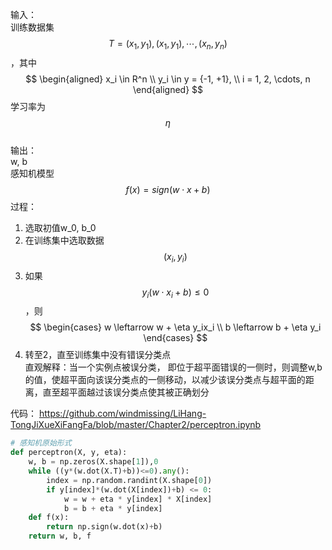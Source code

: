 输入：  
训练数据集$$T={(x_1, y_1), (x_1, y_1), \cdots, (x_n, y_n)}$$，其中  
$$
\begin{aligned}
x_i \in R^n \\
y_i \in y = {-1, +1}, \\
i = 1, 2, \cdots, n
\end{aligned}
$$
学习率为$$\eta$$  
输出：  
w, b  
感知机模型$$f(x) = sign(w \cdot x + b)$$
过程：  
1. 选取初值w_0, b_0  
2. 在训练集中选取数据$$(x_i, y_i)$$
3. 如果$$y_i(w \cdot x_i + b) \le 0$$，则
$$
\begin{cases}
w \leftarrow w + \eta y_ix_i \\
b \leftarrow b + \eta y_i
\end{cases}
$$
4. 转至2，直至训练集中没有错误分类点  
直观解释：当一个实例点被误分类， 即位于超平面错误的一侧时，则调整w,b的值，使超平面向该误分类点的一侧移动，以减少该误分类点与超平面的距离，直至超平面越过该误分类点使其被正确划分

代码：
https://github.com/windmissing/LiHang-TongJiXueXiFangFa/blob/master/Chapter2/perceptron.ipynb

```python
# 感知机原始形式
def perceptron(X, y, eta):
    w, b = np.zeros(X.shape[1]),0
    while ((y*(w.dot(X.T)+b))<=0).any():
        index = np.random.randint(X.shape[0])
        if y[index]*(w.dot(X[index])+b) <= 0:
            w = w + eta * y[index] * X[index]
            b = b + eta * y[index]
    def f(x):
        return np.sign(w.dot(x)+b)
    return w, b, f
```